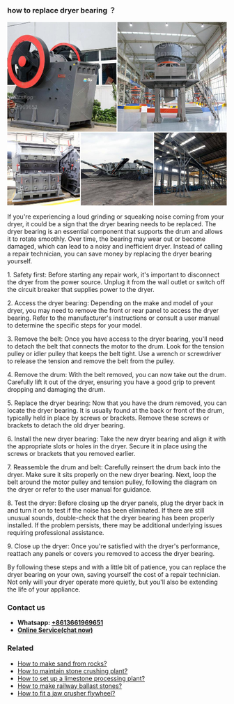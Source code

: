 <h3>how to replace dryer bearing ？</h3><img src='1701746152.jpg' alt=''><p>If you're experiencing a loud grinding or squeaking noise coming from your dryer, it could be a sign that the dryer bearing needs to be replaced. The dryer bearing is an essential component that supports the drum and allows it to rotate smoothly. Over time, the bearing may wear out or become damaged, which can lead to a noisy and inefficient dryer. Instead of calling a repair technician, you can save money by replacing the dryer bearing yourself.</p><p>1. Safety first: Before starting any repair work, it's important to disconnect the dryer from the power source. Unplug it from the wall outlet or switch off the circuit breaker that supplies power to the dryer.</p><p>2. Access the dryer bearing: Depending on the make and model of your dryer, you may need to remove the front or rear panel to access the dryer bearing. Refer to the manufacturer's instructions or consult a user manual to determine the specific steps for your model.</p><p>3. Remove the belt: Once you have access to the dryer bearing, you'll need to detach the belt that connects the motor to the drum. Look for the tension pulley or idler pulley that keeps the belt tight. Use a wrench or screwdriver to release the tension and remove the belt from the pulley.</p><p>4. Remove the drum: With the belt removed, you can now take out the drum. Carefully lift it out of the dryer, ensuring you have a good grip to prevent dropping and damaging the drum.</p><p>5. Replace the dryer bearing: Now that you have the drum removed, you can locate the dryer bearing. It is usually found at the back or front of the drum, typically held in place by screws or brackets. Remove these screws or brackets to detach the old dryer bearing.</p><p>6. Install the new dryer bearing: Take the new dryer bearing and align it with the appropriate slots or holes in the dryer. Secure it in place using the screws or brackets that you removed earlier.</p><p>7. Reassemble the drum and belt: Carefully reinsert the drum back into the dryer. Make sure it sits properly on the new dryer bearing. Next, loop the belt around the motor pulley and tension pulley, following the diagram on the dryer or refer to the user manual for guidance.</p><p>8. Test the dryer: Before closing up the dryer panels, plug the dryer back in and turn it on to test if the noise has been eliminated. If there are still unusual sounds, double-check that the dryer bearing has been properly installed. If the problem persists, there may be additional underlying issues requiring professional assistance.</p><p>9. Close up the dryer: Once you're satisfied with the dryer's performance, reattach any panels or covers you removed to access the dryer bearing.</p><p>By following these steps and with a little bit of patience, you can replace the dryer bearing on your own, saving yourself the cost of a repair technician. Not only will your dryer operate more quietly, but you'll also be extending the life of your appliance.</p><h3>Contact us</h3><ul><li><strong>Whatsapp:&nbsp;<a href="https://wa.me/8613661969651">+8613661969651</a></strong></li><li><a href="https://swt.shibang-china.com/?git&amp;zhl&amp;how to replace dryer bearing ？"><strong>Online Service(chat now)</strong></a></li></ul><h3>Related</h3><ul><li><a href='How to make sand from rocks.md'>How to make sand from rocks?</a></li><li><a href='How to maintain stone crushing plant.md'>How to maintain stone crushing plant?</a></li><li><a href='How to set up a limestone processing plant.md'>How to set up a limestone processing plant?</a></li><li><a href='How to make railway ballast stones.md'>How to make railway ballast stones?</a></li><li><a href='How to fit a jaw crusher flywheel.md'>How to fit a jaw crusher flywheel?</a></li></ul>